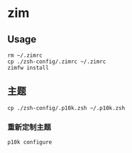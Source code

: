 # zim

## Usage

```shell
rm ~/.zimrc
cp ./zsh-config/.zimrc ~/.zimrc
zimfw install
```

## 主题

```shell
cp ./zsh-config/.p10k.zsh ~/.p10k.zsh
```

### 重新定制主题

```shell
p10k configure
```
